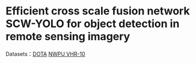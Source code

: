 # Efficient cross scale fusion network SCW-YOLO for object detection in remote sensing imagery
Datasets：[DOTA](https://captain-whu.github.io/DOTA/dataset.html) [NWPU VHR-10](https://github.com/Gaoshuaikun/NWPU-VHR-10)
